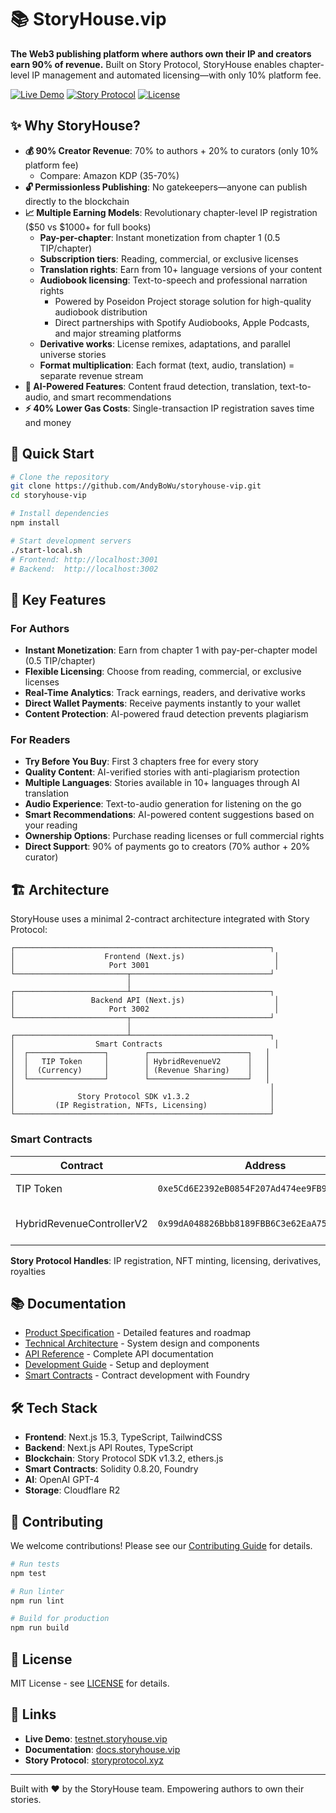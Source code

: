 # 📚 StoryHouse.vip

**The Web3 publishing platform where authors own their IP and creators earn 90% of revenue.** Built on Story Protocol, StoryHouse enables chapter-level IP management and automated licensing—with only 10% platform fee.

[![Live Demo](https://img.shields.io/badge/demo-testnet.storyhouse.vip-blue)](https://testnet.storyhouse.vip)
[![Story Protocol](https://img.shields.io/badge/built%20on-Story%20Protocol-purple)](https://www.storyprotocol.xyz/)
[![License](https://img.shields.io/badge/license-MIT-green)](./LICENSE)

## ✨ Why StoryHouse?

- **💰 90% Creator Revenue**: 70% to authors + 20% to curators (only 10% platform fee)
  - Compare: Amazon KDP (35-70%)
- **🔓 Permissionless Publishing**: No gatekeepers—anyone can publish directly to the blockchain
- **📈 Multiple Earning Models**: Revolutionary chapter-level IP registration ($50 vs $1000+ for full books)
  - **Pay-per-chapter**: Instant monetization from chapter 1 (0.5 TIP/chapter)
  - **Subscription tiers**: Reading, commercial, or exclusive licenses
  - **Translation rights**: Earn from 10+ language versions of your content
  - **Audiobook licensing**: Text-to-speech and professional narration rights
    - Powered by Poseidon Project storage solution for high-quality audiobook distribution
    - Direct partnerships with Spotify Audiobooks, Apple Podcasts, and major streaming platforms
  - **Derivative works**: License remixes, adaptations, and parallel universe stories
  - **Format multiplication**: Each format (text, audio, translation) = separate revenue stream
- **🤖 AI-Powered Features**: Content fraud detection, translation, text-to-audio, and smart recommendations
- **⚡ 40% Lower Gas Costs**: Single-transaction IP registration saves time and money

## 🚀 Quick Start

```bash
# Clone the repository
git clone https://github.com/AndyBoWu/storyhouse-vip.git
cd storyhouse-vip

# Install dependencies
npm install

# Start development servers
./start-local.sh
# Frontend: http://localhost:3001
# Backend:  http://localhost:3002
```

## 🎯 Key Features

### For Authors
- **Instant Monetization**: Earn from chapter 1 with pay-per-chapter model (0.5 TIP/chapter)
- **Flexible Licensing**: Choose from reading, commercial, or exclusive licenses
- **Real-Time Analytics**: Track earnings, readers, and derivative works
- **Direct Wallet Payments**: Receive payments instantly to your wallet
- **Content Protection**: AI-powered fraud detection prevents plagiarism

### For Readers  
- **Try Before You Buy**: First 3 chapters free for every story
- **Quality Content**: AI-verified stories with anti-plagiarism protection
- **Multiple Languages**: Stories available in 10+ languages through AI translation
- **Audio Experience**: Text-to-audio generation for listening on the go
- **Smart Recommendations**: AI-powered content suggestions based on your reading
- **Ownership Options**: Purchase reading licenses or full commercial rights
- **Direct Support**: 90% of payments go to creators (70% author + 20% curator)

## 🏗️ Architecture

StoryHouse uses a minimal 2-contract architecture integrated with Story Protocol:

```
┌─────────────────────────────────────────────────────────┐
│                    Frontend (Next.js)                    │
│                     Port 3001                            │
└─────────────────────────┬───────────────────────────────┘
                          │
┌─────────────────────────┴───────────────────────────────┐
│                 Backend API (Next.js)                    │
│                     Port 3002                            │
└─────────────────────────┬───────────────────────────────┘
                          │
┌─────────────────────────┴───────────────────────────────┐
│                  Smart Contracts                         │
│  ┌─────────────────┐        ┌──────────────────────┐   │
│  │   TIP Token     │        │ HybridRevenueV2      │   │
│  │  (Currency)     │        │ (Revenue Sharing)    │   │
│  └─────────────────┘        └──────────────────────┘   │
│                                                         │
│              Story Protocol SDK v1.3.2                  │
│         (IP Registration, NFTs, Licensing)              │
└─────────────────────────────────────────────────────────┘
```

### Smart Contracts

| Contract | Address | Purpose |
|----------|---------|---------|
| TIP Token | `0xe5Cd6E2392eB0854F207Ad474ee9FB98d80C934E` | Platform currency |
| HybridRevenueControllerV2 | `0x99dA048826Bbb8189FBB6C3e62EaA75d0fB36812` | Revenue distribution (70/20/10) |

**Story Protocol Handles**: IP registration, NFT minting, licensing, derivatives, royalties

## 📚 Documentation

- [Product Specification](./docs/PRODUCT_SPEC.md) - Detailed features and roadmap
- [Technical Architecture](./docs/TECHNICAL_ARCHITECTURE.md) - System design and components  
- [API Reference](./docs/API_REFERENCE.md) - Complete API documentation
- [Development Guide](./docs/guides/DEVELOPMENT_GUIDE.md) - Setup and deployment
- [Smart Contracts](./packages/contracts/README.md) - Contract development with Foundry

## 🛠️ Tech Stack

- **Frontend**: Next.js 15.3, TypeScript, TailwindCSS
- **Backend**: Next.js API Routes, TypeScript
- **Blockchain**: Story Protocol SDK v1.3.2, ethers.js
- **Smart Contracts**: Solidity 0.8.20, Foundry
- **AI**: OpenAI GPT-4
- **Storage**: Cloudflare R2

## 🤝 Contributing

We welcome contributions! Please see our [Contributing Guide](./CONTRIBUTING.md) for details.

```bash
# Run tests
npm test

# Run linter
npm run lint

# Build for production
npm run build
```

## 📄 License

MIT License - see [LICENSE](./LICENSE) for details.

## 🔗 Links

- **Live Demo**: [testnet.storyhouse.vip](https://testnet.storyhouse.vip)
- **Documentation**: [docs.storyhouse.vip](https://docs.storyhouse.vip)
- **Story Protocol**: [storyprotocol.xyz](https://www.storyprotocol.xyz)

---

Built with ❤️ by the StoryHouse team. Empowering authors to own their stories.